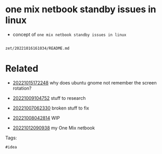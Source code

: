 # one mix netbook standby issues in linux

- concept of `one mix netbook standby issues in linux`

```
```

` zet/20221016161034/README.md `

# Related

- [20221015172248](/zet/20221015172248/README.md) why does ubuntu gnome not remember the screen rotation?

- [20221009104752](/zet/20221009104752/README.md) stuff to research

- [20221007062330](/zet/20221007062330/README.md) broken stuff to fix

- [20221008042814](/zet/20221008042814/README.md) WIP

- [20221012090938](/zet/20221012090938/README.md) my One Mix netbook

Tags:

    #idea
